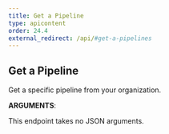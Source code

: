 ```yaml
---
title: Get a Pipeline
type: apicontent
order: 24.4
external_redirect: /api/#get-a-pipelines
---
```


## Get a Pipeline

Get a specific pipeline from your organization.


**ARGUMENTS**:


This endpoint takes no JSON arguments.
